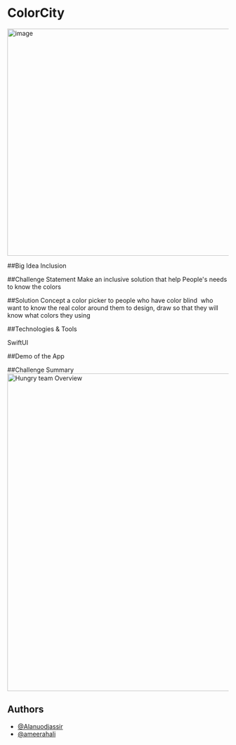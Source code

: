 # ColorCity
<img width="517" alt="image" src="https://user-images.githubusercontent.com/105976898/212086293-ba578a34-ded9-402d-a774-815388f07e36.png">


##Big Idea
Inclusion

##Challenge Statement
Make an inclusive solution that help People's needs to know the colors

##Solution Concept
a  color picker to people who have color blind  who want to know the real color around them to design, draw so that they will know what colors they using

##Technologies & Tools

SwiftUI 

##Demo of the App


##Challenge Summary
<img width="723" alt="Hungry team Overview " src="https://user-images.githubusercontent.com/105976898/212087585-d2ea10b8-1856-404a-b64f-ec7360ec0b13.png">







## Authors 
- [@Alanuodjassir](https://github.com/alanuodjassir)
- [@ameerahali](https://github.com/ameerahali)
